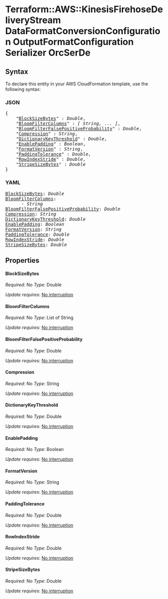 # Terraform::AWS::KinesisFirehoseDeliveryStream DataFormatConversionConfiguration OutputFormatConfiguration Serializer OrcSerDe

## Syntax

To declare this entity in your AWS CloudFormation template, use the following syntax:

### JSON

<pre>
{
    "<a href="#blocksizebytes" title="BlockSizeBytes">BlockSizeBytes</a>" : <i>Double</i>,
    "<a href="#bloomfiltercolumns" title="BloomFilterColumns">BloomFilterColumns</a>" : <i>[ String, ... ]</i>,
    "<a href="#bloomfilterfalsepositiveprobability" title="BloomFilterFalsePositiveProbability">BloomFilterFalsePositiveProbability</a>" : <i>Double</i>,
    "<a href="#compression" title="Compression">Compression</a>" : <i>String</i>,
    "<a href="#dictionarykeythreshold" title="DictionaryKeyThreshold">DictionaryKeyThreshold</a>" : <i>Double</i>,
    "<a href="#enablepadding" title="EnablePadding">EnablePadding</a>" : <i>Boolean</i>,
    "<a href="#formatversion" title="FormatVersion">FormatVersion</a>" : <i>String</i>,
    "<a href="#paddingtolerance" title="PaddingTolerance">PaddingTolerance</a>" : <i>Double</i>,
    "<a href="#rowindexstride" title="RowIndexStride">RowIndexStride</a>" : <i>Double</i>,
    "<a href="#stripesizebytes" title="StripeSizeBytes">StripeSizeBytes</a>" : <i>Double</i>
}
</pre>

### YAML

<pre>
<a href="#blocksizebytes" title="BlockSizeBytes">BlockSizeBytes</a>: <i>Double</i>
<a href="#bloomfiltercolumns" title="BloomFilterColumns">BloomFilterColumns</a>: <i>
      - String</i>
<a href="#bloomfilterfalsepositiveprobability" title="BloomFilterFalsePositiveProbability">BloomFilterFalsePositiveProbability</a>: <i>Double</i>
<a href="#compression" title="Compression">Compression</a>: <i>String</i>
<a href="#dictionarykeythreshold" title="DictionaryKeyThreshold">DictionaryKeyThreshold</a>: <i>Double</i>
<a href="#enablepadding" title="EnablePadding">EnablePadding</a>: <i>Boolean</i>
<a href="#formatversion" title="FormatVersion">FormatVersion</a>: <i>String</i>
<a href="#paddingtolerance" title="PaddingTolerance">PaddingTolerance</a>: <i>Double</i>
<a href="#rowindexstride" title="RowIndexStride">RowIndexStride</a>: <i>Double</i>
<a href="#stripesizebytes" title="StripeSizeBytes">StripeSizeBytes</a>: <i>Double</i>
</pre>

## Properties

#### BlockSizeBytes

_Required_: No
_Type_: Double

_Update requires_: [No interruption](https://docs.aws.amazon.com/AWSCloudFormation/latest/UserGuide/using-cfn-updating-stacks-update-behaviors.html#update-no-interrupt)

#### BloomFilterColumns

_Required_: No
_Type_: List of String

_Update requires_: [No interruption](https://docs.aws.amazon.com/AWSCloudFormation/latest/UserGuide/using-cfn-updating-stacks-update-behaviors.html#update-no-interrupt)

#### BloomFilterFalsePositiveProbability

_Required_: No
_Type_: Double

_Update requires_: [No interruption](https://docs.aws.amazon.com/AWSCloudFormation/latest/UserGuide/using-cfn-updating-stacks-update-behaviors.html#update-no-interrupt)

#### Compression

_Required_: No
_Type_: String

_Update requires_: [No interruption](https://docs.aws.amazon.com/AWSCloudFormation/latest/UserGuide/using-cfn-updating-stacks-update-behaviors.html#update-no-interrupt)

#### DictionaryKeyThreshold

_Required_: No
_Type_: Double

_Update requires_: [No interruption](https://docs.aws.amazon.com/AWSCloudFormation/latest/UserGuide/using-cfn-updating-stacks-update-behaviors.html#update-no-interrupt)

#### EnablePadding

_Required_: No
_Type_: Boolean

_Update requires_: [No interruption](https://docs.aws.amazon.com/AWSCloudFormation/latest/UserGuide/using-cfn-updating-stacks-update-behaviors.html#update-no-interrupt)

#### FormatVersion

_Required_: No
_Type_: String

_Update requires_: [No interruption](https://docs.aws.amazon.com/AWSCloudFormation/latest/UserGuide/using-cfn-updating-stacks-update-behaviors.html#update-no-interrupt)

#### PaddingTolerance

_Required_: No
_Type_: Double

_Update requires_: [No interruption](https://docs.aws.amazon.com/AWSCloudFormation/latest/UserGuide/using-cfn-updating-stacks-update-behaviors.html#update-no-interrupt)

#### RowIndexStride

_Required_: No
_Type_: Double

_Update requires_: [No interruption](https://docs.aws.amazon.com/AWSCloudFormation/latest/UserGuide/using-cfn-updating-stacks-update-behaviors.html#update-no-interrupt)

#### StripeSizeBytes

_Required_: No
_Type_: Double

_Update requires_: [No interruption](https://docs.aws.amazon.com/AWSCloudFormation/latest/UserGuide/using-cfn-updating-stacks-update-behaviors.html#update-no-interrupt)

